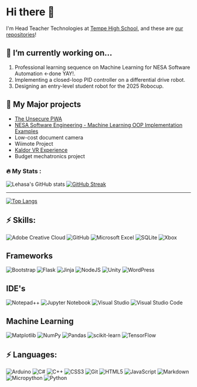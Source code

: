 # Hi there 👋
I'm Head Teacher Technologies at [Tempe High School](https://tempe-h.schools.nsw.gov.au/), and these are [our repositories](https://github.com/TempeHS)!

## 🔭 I’m currently working on...
1. Professional learning sequence on Machine Learning for NESA Software Automation <-done YAY!.
2. Implementing a closed-loop PID controller on a differential drive robot.
3. Designing an entry-level student robot for the 2025 Robocup.

## 🚀 My Major projects
- [The Unsecure PWA](https://github.com/TempeHS/The_Unsecure_PWA)
- [NESA Software Engineering - Machine Learning OOP Implementation Examples](https://github.com/TempeHS/Machine_Learning_OOP_Implementation_Examples)
- Low-cost document camera
- Wiimote Project
- [Kaldor VR Experience](https://github.com/TempeHS/Kaldor---Your-Public-Art-Project-2019---VR-Experience)
- Budget mechatronics project

### :fire: My Stats :
![Lehasa's GitHub stats](https://github-readme-stats.vercel.app/api?username=lehasaS&show_icons=true)
[![GitHub Streak](http://github-readme-streak-stats.herokuapp.com?user=lehasaS)](https://git.io/streak-stats)

---

[![Top Langs](https://github-readme-stats.vercel.app/api/top-langs/?username=lehasaS&layout=compact)](https://github.com/lehasaS/github-readme-stats)

## ⚡ Skills:

![Adobe Creative Cloud](https://img.shields.io/badge/Adobe%20Creative%20Cloud-DA1F26.svg?style=for-the-badge&logo=Adobe%20Creative%20Cloud&logoColor=white)
![GitHub](https://img.shields.io/badge/github-%23121011.svg?style=for-the-badge&logo=github&logoColor=white)
![Microsoft Excel](https://img.shields.io/badge/Microsoft_Excel-217346?style=for-the-badge&logo=microsoft-excel&logoColor=white)
![SQLite](https://img.shields.io/badge/sqlite-%2307405e.svg?style=for-the-badge&logo=sqlite&logoColor=white)
![Xbox](https://img.shields.io/badge/xbox-%23107C10.svg?style=for-the-badge&logo=xbox&logoColor=white)

## Frameworks

![Bootstrap](https://img.shields.io/badge/bootstrap-%238511FA.svg?style=for-the-badge&logo=bootstrap&logoColor=white)
![Flask](https://img.shields.io/badge/flask-%23000.svg?style=for-the-badge&logo=flask&logoColor=white)
![Jinja](https://img.shields.io/badge/jinja-white.svg?style=for-the-badge&logo=jinja&logoColor=black)
![NodeJS](https://img.shields.io/badge/node.js-6DA55F?style=for-the-badge&logo=node.js&logoColor=white)
![Unity](https://img.shields.io/badge/unity-%23000000.svg?style=for-the-badge&logo=unity&logoColor=white)
![WordPress](https://img.shields.io/badge/WordPress-%23117AC9.svg?style=for-the-badge&logo=WordPress&logoColor=white)

## IDE's

![Notepad++](https://img.shields.io/badge/Notepad++-90E59A.svg?style=for-the-badge&logo=notepad%2b%2b&logoColor=black)
![Jupyter Notebook](https://img.shields.io/badge/jupyter-%23FA0F00.svg?style=for-the-badge&logo=jupyter&logoColor=white)
![Visual Studio](https://img.shields.io/badge/Visual%20Studio-5C2D91.svg?style=for-the-badge&logo=visual-studio&logoColor=white)
![Visual Studio Code](https://img.shields.io/badge/Visual%20Studio%20Code-0078d7.svg?style=for-the-badge&logo=visual-studio-code&logoColor=white)

## Machine Learning

![Matplotlib](https://img.shields.io/badge/Matplotlib-%23ffffff.svg?style=for-the-badge&logo=Matplotlib&logoColor=black)
![NumPy](https://img.shields.io/badge/numpy-%23013243.svg?style=for-the-badge&logo=numpy&logoColor=white)
![Pandas](https://img.shields.io/badge/pandas-%23150458.svg?style=for-the-badge&logo=pandas&logoColor=white)
![scikit-learn](https://img.shields.io/badge/scikit--learn-%23F7931E.svg?style=for-the-badge&logo=scikit-learn&logoColor=white)
![TensorFlow](https://img.shields.io/badge/TensorFlow-%23FF6F00.svg?style=for-the-badge&logo=TensorFlow&logoColor=white)

## ⚡ Languages:

![Arduino](https://img.shields.io/badge/-Arduino-00979D?style=for-the-badge&logo=Arduino&logoColor=white)
![C#](https://img.shields.io/badge/c%23-%23239120.svg?style=for-the-badge&logo=csharp&logoColor=white)
![C++](https://img.shields.io/badge/c++-%2300599C.svg?style=for-the-badge&logo=c%2B%2B&logoColor=white)
![CSS3](https://img.shields.io/badge/css3-%231572B6.svg?style=for-the-badge&logo=css3&logoColor=white)
![Git](https://img.shields.io/badge/git-%23F05033.svg?style=for-the-badge&logo=git&logoColor=white)
![HTML5](https://img.shields.io/badge/html5-%23E34F26.svg?style=for-the-badge&logo=html5&logoColor=white)
![JavaScript](https://img.shields.io/badge/javascript-%23323330.svg?style=for-the-badge&logo=javascript&logoColor=%23F7DF1E)
![Markdown](https://img.shields.io/badge/markdown-%23000000.svg?style=for-the-badge&logo=markdown&logoColor=white)
![Micropython](https://img.shields.io/badge/MicroPython-2B2728.svg?style=for-the-badge&logo=MicroPython&logoColor=white)
![Python](https://img.shields.io/badge/python-3670A0?style=for-the-badge&logo=python&logoColor=ffdd54)

